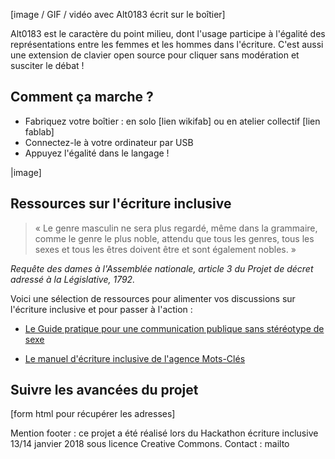 [image / GIF / vidéo avec Alt0183 écrit sur le boîtier]

Alt0183 est le caractère du point milieu, dont l'usage participe à l'égalité des représentations entre les femmes et les hommes dans l'écriture. C'est aussi une extension de clavier open source pour cliquer sans modération et susciter le débat !

## Comment ça marche ?

- Fabriquez votre boîtier : en solo [lien wikifab] ou en atelier collectif [lien fablab]
- Connectez-le à votre ordinateur par USB 
- Appuyez l'égalité dans le langage ! 

|image]

## Ressources sur l'écriture inclusive

> « Le genre masculin ne sera plus regardé, même dans la grammaire, comme le genre le plus noble, attendu que tous les genres, tous les sexes et tous les êtres doivent être et sont également nobles. »  

*Requête des dames à l'Assemblée nationale, article 3 du Projet de décret adressé à la Législative, 1792.*

Voici une sélection de ressources pour alimenter vos discussions sur l'écriture inclusive et pour passer à l'action :

- [Le Guide pratique pour une communication publique sans stéréotype de sexe](http://www.haut-conseil-egalite.gouv.fr/stereotypes-et-roles-sociaux/zoom-sur/article/pour-une-communication-sans)

- [Le manuel d'écriture inclusive de l'agence Mots-Clés](http://www.ecriture-inclusive.fr/)


## Suivre les avancées du projet

[form html pour récupérer les adresses]



Mention footer : ce projet a été réalisé lors du Hackathon écriture inclusive 13/14 janvier 2018 sous licence Creative Commons.
Contact : mailto
